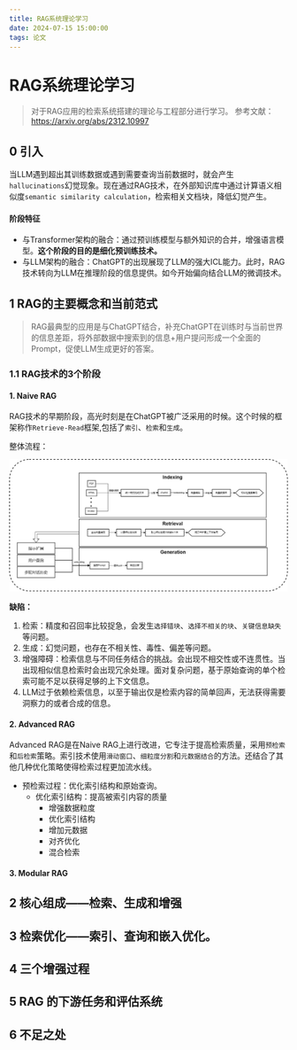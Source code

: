 ```yaml
---
title: RAG系统理论学习
date: 2024-07-15 15:00:00
tags: 论文
---
```


# RAG系统理论学习

> 对于RAG应用的检索系统搭建的理论与工程部分进行学习。
> 参考文献：https://arxiv.org/abs/2312.10997

## 0 引入

当LLM遇到超出其训练数据或遇到需要查询当前数据时，就会产生`hallucinations`幻觉现象。现在通过RAG技术，在外部知识库中通过计算语义相似度`semantic similarity calculation`，检索相关文档块，降低幻觉产生。

#### 阶段特征

- 与Transformer架构的融合：通过预训练模型与额外知识的合并，增强语言模型。**这个阶段的目的是细化预训练技术。**
- 与LLM架构的融合：ChatGPT的出现展现了LLM的强大ICL能力。此时，RAG技术转向为LLM在推理阶段的信息提供。如今开始偏向结合LLM的微调技术。

## 1 RAG的主要概念和当前范式

> RAG最典型的应用是与ChatGPT结合，补充ChatGPT在训练时与当前世界的信息差距，将外部数据中搜索到的信息+用户提问形成一个全面的Prompt，促使LLM生成更好的答案。

### 1.1 RAG技术的3个阶段

#### 1. Naive RAG

RAG技术的早期阶段，高光时刻是在ChatGPT被广泛采用的时候。这个时候的框架称作`Retrieve-Read`框架,包括了`索引`、`检索`和`生成`。

整体流程：

![NaiveRAG](/img/img_in_posts/RAGLearning/NAIVERAG.png)

**缺陷：**

1. 检索：精度和召回率比较捉急，会发生`选择错块`、`选择不相关的块`、`关键信息缺失`等问题。
2. 生成：幻觉问题，也存在不相关性、毒性、偏差等问题。
3. 增强障碍：检索信息与不同任务结合的挑战。会出现不相交性或不连贯性。当出现相似信息检索时会出现冗余处理。面对复杂问题，基于原始查询的单个检索可能不足以获得足够的上下文信息。
4. LLM过于依赖检索信息，以至于输出仅是检索内容的简单回声，无法获得需要洞察力的或者合成的信息。

#### 2. Advanced RAG

Advanced RAG是在Naive RAG上进行改进，它专注于提高检索质量，采用`预检索`和`后检索`策略。索引技术使用`滑动窗口`、`细粒度分割`和`元数据结合`的方法。还结合了其他几种优化策略使得检索过程更加流水线。

- 预检索过程：优化索引结构和原始查询。
    - 优化索引结构：提高被索引内容的质量
        - 增强数据粒度
        - 优化索引结构
        - 增加元数据
        - 对齐优化
        - 混合检索


#### 3. Modular RAG


## 2 核心组成——检索、生成和增强
## 3 检索优化——索引、查询和嵌入优化。
## 4 三个增强过程
## 5 RAG 的下游任务和评估系统
## 6 不足之处

